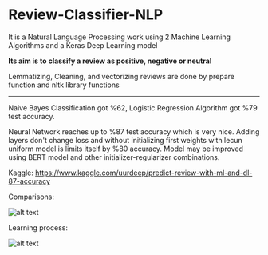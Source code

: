 # Review-Classifier-NLP
It is a Natural Language Processing work using 2 Machine Learning Algorithms and a Keras Deep Learning model

**Its aim is to classify a review as positive, negative or neutral**

Lemmatizing, Cleaning, and vectorizing reviews are done by prepare function and nltk library functions

-----
Naive Bayes Classification got %62, Logistic Regression Algorithm got %79 test accuracy.

Neural Network reaches up to %87 test accuracy which is very nice. Adding layers don't change loss and without initializing first weights with lecun uniform model is limits itself by %80 accuracy. Model may be improved using BERT model and other initializer-regularizer combinations.

Kaggle: https://www.kaggle.com/uurdeep/predict-review-with-ml-and-dl-87-accuracy


Comparisons:

![alt text](https://github.com/DevMilk/Classifying-reviews/blob/master/__results___17_1.png)

Learning process:

![alt text](https://github.com/DevMilk/Classifying-reviews/blob/master/plot.png)
